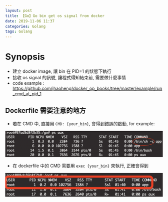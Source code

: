 ```yaml
---
layout: post
title: 【Go】Go bin get os signal from docker
date: 2019-11-06 11:37
categories: Golang
tags: Golang
---
```


# Synopsis

- 建立 docker image, 讓 bin 在 PID=1 的狀態下執行
- 接收 os signal 的訊號, 讓程式得知結束前, 需要做什麼事情
- code example : https://github.com/jhaoheng/docker_op_books/tree/master/example/run_cmd_at_pid_1

<!--more-->

## Dockerfile 需要注意的地方

- 若在 CMD 中, 直接用 `CMD: {your_bin}`, 會得到錯誤的啟動, for example:

![img-wrong](https://raw.githubusercontent.com/jhaoheng/docker_op_books/master/example/run_cmd_at_pid_1/assets/wrong.png)

- 在 dockerfile 中的 CMD 需要用 `exec {your_bin}` 來執行, 正確會得到

![img-right](https://github.com/jhaoheng/docker_op_books/blob/master/example/run_cmd_at_pid_1/assets/right.png?raw=true)
